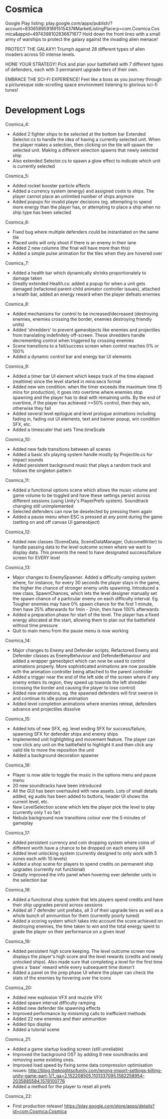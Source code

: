 # Cosmica
Google Play listing: play.google.com/apps/publish/?account=8306589591891515437#MarketListingPlace:p=com.Cosmica.Cosmica&appid=4974398102836671677
Hold down the front lines with a small army of warships to protect the galaxy against the invading alien menace!

PROTECT THE GALAXY!
Triumph against 28 different types of alien invaders across 50 intense levels.

HONE YOUR STRATEGY!
Pick and plan your battlefield with 7 different types of defenders, each with 3 permanent upgrade tiers of their own.

EMBRACE THE SCI-FI EXPERIENCE!
Feel like a boss as you journey through a picturesque side-scrolling space environment listening to glorious sci-fi tunes!

# Development Logs

Cosmica_4:
- Added 2 fighter ships to be selected at the bottom bar
Extended Selector.cs to handle the idea of having a currently selected unit. When the player makes a selection, then clicking on the tile will spawn the selected unit. Making a different selection spawns that newly selected ship
- Also extended Selector.cs to spawn a glow effect to indicate which unit is currently selected

Cosmica_5:
- Added rocket booster particle effects
- Added a currency system (energy) and assigned costs to ships. The player cannot place an unlimited number of ships anymore
- Added popups for invalid player decisions (eg. attempting to spend more energy than the player has, or attempting to place a ship when no ship type has been selected

Cosmica_6:
- Fixed bug where multiple defenders could be instantiated on the same tile
- Placed units will only shoot if there is an enemy in their lane
- Added 2 new columns (the final will have more than this)
- Added a simple pulse animation for the tiles when they are hovered over

Cosmica_7:
- Added a health bar which dynamically shrinks proportionately to damage taken
- Greatly extended Health.cs: added a popup for when a unit gets damaged (refactored parent-child animator controller issues), attached a health bar, added an energy reward when the player defeats enemies

Cosmica_8:
- Added mechanisms for control to be increased/decreased (destroying enemies, enemies crossing the border, enemies destroying friendly units)
- Added 'shredders' to prevent gameobjects like enemies and projectiles from translating indefinitely off-screen. These shredders handle decrementing control when triggered by crossing enemies
- Scene transitions to a fail/success screen when control reaches 0% or 100%
- Added a dynamic control bar and energy bar UI elements

Cosmica_9:
- Added a timer bar UI element which keeps track of the time elapsed (realtime) since the level started in mins:secs format
- Added new win condition: when the timer exceeds the maximum time (5 mins for production), it goes into overtime where enemies stop spawning and the player has to deal with remaining units. By the end of overtime, if the player has achieved >=50% control, then they win, otherwise they fail
- Added several level epilogue and level prologue animations including fading in, fading out UI elements, text and banner popup, win condition SFX, etc.
- Added a timescaler that sets Time.timeScale

Cosmica_10:
- Added new fade transitions between all scenes
- Added a basic sfx playing system handle mostly by Projectile.cs for impact sounds
- Added persistent background music that plays a random track and follows the singleton pattern

Cosmica_11:
- Added a functional options scene which allows the music volume and game volume to be toggled and have these settings persist across different sessions (using Unity's PlayerPrefs system). Soundtrack changing still unimplemented
- Selected defenders can now be deselected by pressing them again
- Added a pause menu when ESC is pressed at any point during the game (setting on and off canvas UI gameobject)

Cosmica_12:
- Added new classes (SceneData, SceneDataManager, OutcomeWriter) to handle passing data to the level outcome screen where we want to display data. This prevents the need to have designated success/failure screen for EVERY level 

Cosmica_13:
- Major changes to EnemySpawner. Added a difficulty ramping system where, for instance, for every 30 seconds the player stays in the game, the higher the chance of stronger enemy units spawning. Introduced a new class, SpawnChances, which lets the level designer manually set the spawn chance of a particular enemy on each difficulty interval. Eg. Tougher enemies may have 0% spawn chance for the first 1 minute, then have 25% afterwards for 1min - 2min, then have 100% afterwards
- Added a preparation phase for start of the level. The player has a fixed energy allocated at the start, allowing them to plan out the battlefield without time pressure
- Quit to main menu from the pause menu is now working

Cosmica_14:
- Major changes to Enemy and Defender scripts. Refactored Enemy and Defender classes as EnemyBehaviour and DefenderBehaviour and added a wrapper gameobject which can now be used to control animations properly. More sophisticated animations are now possible with the animation controller being attached to the parent controller
- Added a trigger near the end of the left side of the screen where if any enemy enters its region, they speed up towards the left shredder (crossing the border and causing the player to lose control)
- Added new animations, eg. the spawned defenders will first swerve in and continue its idle pulse animation
- Added level completion animations where enemies retreat, defenders advance and projectiles dissolve

Cosmica_15:
- Added lots of new SFX, eg. level ending SFX for success/failure, spawning SFX for defender ships and enemy ships
- Implemented unit highlighting and movement feature. The player can now click any unit on the battlefield to highlight it and then click any valid tile to move the reposition the unit
- Added a background decoration spawner

Cosmica_16:
- Player is now able to toggle the music in the options menu and pause menu
- 20 new soundtracks have been introduced
- All the GUI has been overhauled with new assets. Lots of small details added, eg audio has been added to buttons, header UI shows the current level, etc.
- New LevelSelection scene which lets the player pick the level to play (currently only 1 so far)
- Nebula background now transitions colour over the 5 minutes of gameplay

Cosmica_17:
- Added persistent currency and coin dropping system where coins of different worth have a chance to be dropped on each enemy kill
- Added level unlocking system (currently designed to only work with 5 zones each with 10 levels)
- Added a shop scene for players to spend credits on permanent ship upgrades (currently not functional)
- Greatly improved the info panel when hovering over defender units in the selection bar

Cosmica_18:
- Added a functional shop system that lets players spend credits and have their ship upgrades persist across sessions
- Added all 7 defender unit prefabs, all 3 of their upgrade tiers as well as a whole bunch of ammunition for them (currently poorly tuned)
- Added a scoring system which takes into account the score achieved on destroying enemies, the time taken to win and the total energy spent to grade the player on their performance on a given level

Cosmica_19:
- Added persistent high score keeping. The level outcome screen now displays the player's high score and the level rewards (credits and newly unlocked ships). Also made sure that completing a level for the first time gives a 'base' reward while every subsequent time doesn't
- Added a panel on the prep phase UI where the player can check the stats of the enemies by hovering over the icons

Cosmica_20:
- Added new explosion VFX and muzzle VFX
- Added spawn interval difficulty ramping
- Added new defender tile spawning effects
- Improved performance by minisming calls to inefficient methods
- Added 22 new enemies and their ammunition
- Added tips display
- Added a tutorial scene

Cosmica_21:
- Added a game startup loading screen (still unreliable)
- Improved the background OST by adding 8 new soundtracks and removing some existing ones. 
- Improved load speed by fixing some data compression optimisation issues: http://blog.theknightsofunity.com/wrong-import-settings-killing-unity-game-part-1/?_ga=2.152208505.1101337095.1582258954-2035885584.1578100776
- Added a method for the player to reset all prefs

Cosmica_22:
- First production release! https://play.google.com/store/apps/details?id=com.Cosmica.Cosmica


